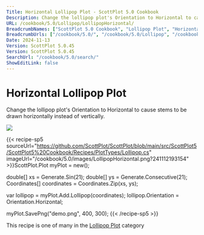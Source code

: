 ```yaml
---
Title: Horizontal Lollipop Plot - ScottPlot 5.0 Cookbook
Description: Change the lollipop plot's Orientation to Horizontal to cause stems to be drawn horizontally instead of vertically.
URL: /cookbook/5.0/Lollipop/LollipopHorizontal/
BreadcrumbNames: ["ScottPlot 5.0 Cookbook", "Lollipop Plot", "Horizontal Lollipop Plot"]
BreadcrumbUrls: ["/cookbook/5.0/", "/cookbook/5.0/Lollipop", "/cookbook/5.0/Lollipop/LollipopHorizontal"]
Date: 2024-11-13
Version: ScottPlot 5.0.45
Version: ScottPlot 5.0.45
SearchUrl: "/cookbook/5.0/search/"
ShowEditLink: false
---
```



<div class='d-flex align-items-center mt-5'>
<h1 class='me-2 text-dark my-0 border-0'>Horizontal Lollipop Plot</h1>
</div>

Change the lollipop plot's Orientation to Horizontal to cause stems to be drawn horizontally instead of vertically.

[![](/cookbook/5.0/images/LollipopHorizontal.png?241112193154)](/cookbook/5.0/images/LollipopHorizontal.png?241112193154)

{{< recipe-sp5 sourceUrl="https://github.com/ScottPlot/ScottPlot/blob/main/src/ScottPlot5/ScottPlot5%20Cookbook/Recipes/PlotTypes/Lollipop.cs" imageUrl="/cookbook/5.0/images/LollipopHorizontal.png?241112193154" >}}ScottPlot.Plot myPlot = new();

double[] xs = Generate.Sin(21);
double[] ys = Generate.Consecutive(21);
Coordinates[] coordinates = Coordinates.Zip(xs, ys);

var lollipop = myPlot.Add.Lollipop(coordinates);
lollipop.Orientation = Orientation.Horizontal;

myPlot.SavePng("demo.png", 400, 300);
{{< /recipe-sp5 >}}

<div class='my-5 text-center'>This recipe is one of many in the <a href='/cookbook/5.0/Lollipop'>Lollipop Plot</a> category</div>


